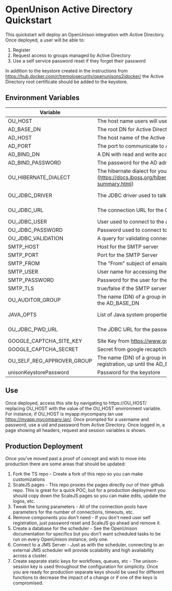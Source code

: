 # OpenUnison Active Directory Quickstart

This quickstart will deploy an OpenUnison integration with Active Directory.  Once deployed,
a user will be able to:

1. Register
2. Request access to groups managed by Active Directory
3. Use a self service password reset if they forget their password

In addition to the keystore created in the instructions from https://hub.docker.com/r/tremolosecurity/openunisons2idocker/ the Active Directory root certificate
should be added to the keystore.  

## Environment Variables

| Variable | Description | Example |
| -------- | ----------- | ------- |
| OU_HOST | The host name users will use to access the site | myapp.mycompany.lan |
| AD_BASE_DN | The root DN for Active Directory | cn=Users,dc=mydomain,dc=com |
| AD_HOST | The host name of the Active Directory Domain Controller | dc1.mydomain.com |
| AD_PORT | The port to communicate to Active Directory on, usually 636 |
| AD_BIND_DN | A DN with read and write access to the domain controller | cn=Administrator,cn=users,dc=domain,dc=com |
| AD_BIND_PASSWORD | The password for the AD adminsitrator service account | somesecret |
| OU_HIBERNATE_DIALECT | The hibernate dialect for your database (https://docs.jboss.org/hibernate/orm/4.2/javadocs/org/hibernate/dialect/package-summary.html) | org.hibernate.dialect.MySQL5Dialect |
| OU_JDBC_DRIVER | The JDBC driver used to talk to the database | JDBC driver for your database, make sure that the driver is a dependency in your POM file | com.mysql.jdbc.Driver |
| OU_JDBC_URL | The connection URL for the OpenUnison audit database | jdbc:mysql://mariadb:3306/unison?useSSL=true |
| OU_JDBC_USER | User used to connect to the audit database | root |
| OU_JDBC_PASSWORD | Password used to connect to the audit database | ***** |
| OU_JDBC_VALIDATION | A query for validating connections on checkout | SELECT 1 |
| SMTP_HOST | Host for the SMTP server | smtp.gmail.com |
| SMTP_PORT | Port for the SMTP Server | 587 |
| SMTP_FROM | The "From" subject of emails to approvers | You have approvals waiting |
| SMTP_USER | User name for accessing the email server | user@domain.com |
| SMTP_PASSWORD | Password for the user for the email server | ***** |
| SMTP_TLS | true/false if the SMTP server uses TLS | true |
| OU_AUDITOR_GROUP | The name (DN) of a group in Active Direct that provides access for auditors, up until the AD_BASE_DN | cn=auditors,cn=Users |
| JAVA_OPTS | List of Java system properties | -Djava.awt.headless=true -Djava.security.egd=file:/dev/./urandom  |
| OU_JDBC_PWD_URL | The JDBC URL for the password reset database | jdbc:mysql://mariadb:3306/passwordReset?useSSL=true |
| GOOGLE_CAPTCHA_SITE_KEY | Site Key from https://www.google.com/recaptcha |  XXXXXX |
| GOOGLE_CAPTCHA_SECRET | Secret from google recaptcha | XXXXXX |
| OU_SELF_REG_APPROVER_GROUP | The name (DN) of a group in Active Directory that lists approvers for self registration, up until the AD_BASE_DN | cn=self-registration-approvers,cn=Users |
| unisonKeystorePassword | Password for the keystore | secretPassword |


## Use

Once deployed, access this site by navigating to https://OU_HOST/ replacing
OU_HOST with the value of the OU_HOST environment variable.  For instance, if
OU_HOST is myapp.mycompany.lan use https://myapp.mycompany.lan/.  Once prompted
for a username and password, use a uid and password from Active Directory.  Once logged in, a page showing all headers,
request and session variables is shown.

## Production Deployment

Once you've moved past a proof of concept and wish to move into production there are some areas that should be updated:

1.  Fork the TS repo - Create a fork of this repo so you can make customizations
2.  ScaleJS pages - This repo proxies the pages directly our of their github repo.  This is great for a quick POC, but for a production deployment you should copy down the ScaleJS pages so you can make edits, update the logos, etc.
3.  Tweak the tuning parameters - All of the connection pools have parameters for the number of connections, timeouts, etc.
4.  Remove components you don't need - If you don't need user self registration, just password reset and ScaleJS go ahead and remove it.
5.  Create a database for the scheduler - See the OpenUnison documentation for specifics but you don't want scheduled tasks to be run on every OpenUnison instance, only one.
6.  Connect to a JMS Server - Just as with the scheduler, connecting to an external JMS scheduler will provide scalability and high availability across a cluster.
7.  Create separate static keys for workflows, queues, etc - The unison-session key is used throughout the configuration for simplicity.  Once you are ready for production separate keys should be used for different functions to decrease the impact of a change or if one of the keys is compromised.
